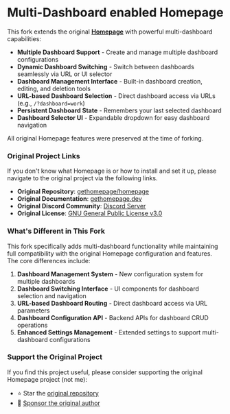 # Multi-Dashboard enabled Homepage

This fork extends the original [**Homepage**](https://github.com/gethomepage/homepage) with powerful multi-dashboard capabilities:

- **Multiple Dashboard Support** - Create and manage multiple dashboard configurations
- **Dynamic Dashboard Switching** - Switch between dashboards seamlessly via URL or UI selector
- **Dashboard Management Interface** - Built-in dashboard creation, editing, and deletion tools
- **URL-based Dashboard Selection** - Direct dashboard access via URLs (e.g., `/?dashboard=work`)
- **Persistent Dashboard State** - Remembers your last selected dashboard
- **Dashboard Selector UI** - Expandable dropdown for easy dashboard navigation

All original Homepage features were preserved at the time of forking.

### Original Project Links

If you don't know what Homepage is or how to install and set it up, please navigate to the original project via the following links.

- **Original Repository**: [gethomepage/homepage](https://github.com/gethomepage/homepage)
- **Original Documentation**: [gethomepage.dev](https://gethomepage.dev/)
- **Original Discord Community**: [Discord Server](https://discord.gg/k4ruYNrudu)
- **Original License**: [GNU General Public License v3.0](https://github.com/gethomepage/homepage/blob/dev/LICENSE)

### What's Different in This Fork

This fork specifically adds multi-dashboard functionality while maintaining full compatibility with the original Homepage configuration and features. The core differences include:

1. **Dashboard Management System** - New configuration system for multiple dashboards
2. **Dashboard Switching Interface** - UI components for dashboard selection and navigation
3. **URL-based Dashboard Routing** - Direct dashboard access via URL parameters
4. **Dashboard Configuration API** - Backend APIs for dashboard CRUD operations
5. **Enhanced Settings Management** - Extended settings to support multi-dashboard configurations

### Support the Original Project

If you find this project useful, please consider supporting the original Homepage project (not me):

- ⭐ Star the [original repository](https://github.com/gethomepage/homepage)
- 💝 [Sponsor the original author](https://github.com/sponsors/benphelps)